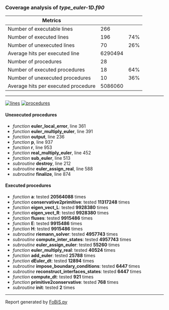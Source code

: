 ### Coverage analysis of *type_euler-1D.f90*

|Metrics|||
| --- | --- | --- |
|Number of executable lines          |266||
|Number of executed lines            |196|74%|
|Number of unexecuted lines          |70|26%|
|Average hits per executed line      |6290494||
|Number of procedures                |28||
|Number of executed procedures       |18|64%|
|Number of unexecuted procedures     |10|36%|
|Average hits per executed procedure |5086060||

 --- 
[![lines](http://www.google.com/chart?cht=p&chs=300x150&chd=s:tQ&chtt=Coverage%20of%20executable%20lines&chdl=Executed%7cUnexecuted&chco=65C1FF|FF9260&chl=74%25%7c26%25)]()
[![procedures](http://www.google.com/chart?cht=p&chs=300x150&chd=s:nW&chtt=Coverage%20of%20procedures&chdl=Executed%7cUnexecuted&chco=65C1FF|FF9260&chl=64%25%7c36%25)]()

#### Unexecuted procedures

 + *function* **euler_local_error**, line 361
 + *function* **euler_multiply_euler**, line 391
 + *function* **output**, line 236
 + *function* **p**, line 937
 + *function* **r**, line 953
 + *function* **real_multiply_euler**, line 452
 + *function* **sub_euler**, line 513
 + *subroutine* **destroy**, line 212
 + *subroutine* **euler_assign_real**, line 588
 + *subroutine* **finalize**, line 874

#### Executed procedures

 + *function* **a**: tested **20564088** times
 + *function* **conservative2primitive**: tested **11317248** times
 + *function* **eigen_vect_L**: tested **9928380** times
 + *function* **eigen_vect_R**: tested **9928380** times
 + *function* **fluxes**: tested **9915486** times
 + *function* **E**: tested **9915486** times
 + *function* **H**: tested **9915486** times
 + *subroutine* **riemann_solver**: tested **4957743** times
 + *subroutine* **compute_inter_states**: tested **4957743** times
 + *subroutine* **euler_assign_euler**: tested **55260** times
 + *function* **euler_multiply_real**: tested **40524** times
 + *function* **add_euler**: tested **25788** times
 + *function* **dEuler_dt**: tested **12894** times
 + *subroutine* **impose_boundary_conditions**: tested **6447** times
 + *subroutine* **reconstruct_interfaces_states**: tested **6447** times
 + *function* **compute_dt**: tested **921** times
 + *function* **primitive2conservative**: tested **768** times
 + *subroutine* **init**: tested **2** times

 --- 
 Report generated by [FoBiS.py](https://github.com/szaghi/FoBiS)